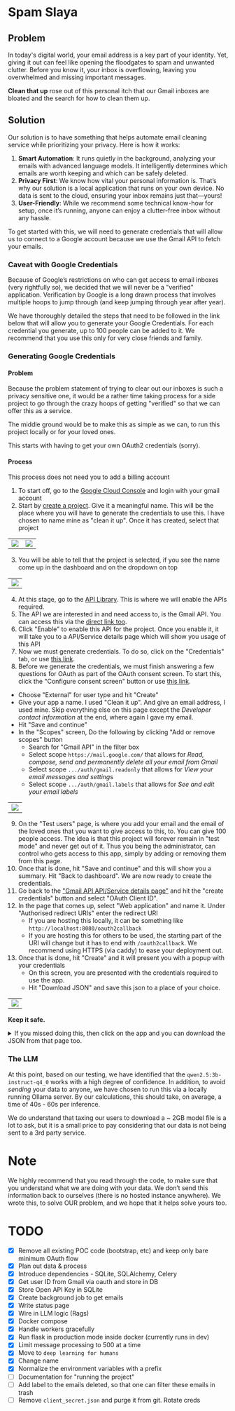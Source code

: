 # Spam Slaya

## Problem

In today's digital world, your email address is a key part of your identity. Yet, giving it out can feel like opening the floodgates to spam and unwanted clutter. Before you know it, your inbox is overflowing, leaving you overwhelmed and missing important messages. 

**Clean that up** rose out of this personal itch that our Gmail inboxes are bloated and the search for how to clean them up.

## Solution

Our solution is to have something that helps automate email cleaning service while prioritizing your privacy. Here is how it works:

1. **Smart Automation**: It runs quietly in the background, analyzing your emails with advanced language models. It intelligently determines which emails are worth keeping and which can be safely deleted.
2. **Privacy First**: We know how vital your personal information is. That’s why our solution is a local application that runs on your own device. No data is sent to the cloud, ensuring your inbox remains just that—yours!
3. **User-Friendly**: While we recommend some technical know-how for setup, once it’s running, anyone can enjoy a clutter-free inbox without any hassle.

To get started with this, we will need to generate credentials that will allow us to connect to a Google account because we use the Gmail API to fetch your emails. 

### Caveat with Google Credentials

Because of Google’s restrictions on who can get access to email inboxes (very rightfully so), we decided that we will never be a "verified" application. Verification by Google is a long drawn process that involves multiple hoops to jump through (and keep jumping through year after year). 

We have thoroughly detailed the steps that need to be followed in the link below that will allow you to generate your Google Credentials. For each credential you generate, up to 100 people can be added to it. We recommend that you use this only for very close friends and family.

### Generating Google Credentials

#### Problem

Because the problem statement of trying to clear out our inboxes is such a privacy sensitive one, it would be a rather time taking process for a side project to go through the crazy hoops of getting "verified" so that we can offer this as a service. 

The middle ground would be to make this as simple as we can, to run this project locally or for your loved ones. 

This starts with having to get your own OAuth2 credentials (sorry).

#### Process

This process does not need you to add a billing account

1. To start off, go to the [Google Cloud Console](https://console.cloud.google.com) and login with your gmail account 
2. Start by [create a project](https://console.cloud.google.com/projectcreate). Give it a meaningful name. This will be the place where you will have to generate the credentials to use this. I have chosen to name mine as "clean it up". Once it has created, select that project

<table>
  <tbody>
    <tr>
      <td>
        <img src="https://github.com/user-attachments/assets/166f6f41-7401-4589-897d-069fcc7e8a03" />
      </td>
      <td>
          <img src="https://github.com/user-attachments/assets/4551bc9e-ee09-4af6-94f1-44c393393cd1" />
      </td>
    </tr>
  </tbody>
</table>

3. You will be able to tell that the project is selected, if you see the name come up in the dashboard and on the dropdown on top

<table>
  <tbody>
    <tr>
      <td>
        <img src="https://github.com/user-attachments/assets/f98f4657-58d7-48dd-a971-e8cf03979068" />
      </td>
    </tr>
  </tbody>
</table>

4. At this stage, go to the [API Library](https://console.cloud.google.com/apis/library). This is where we will enable the APIs required.
5. The API we are interested in and need access to, is the Gmail API. You can access this via the [direct link too](https://console.cloud.google.com/apis/library/gmail.googleapis.com).
6. Click "Enable" to enable this API for the project. Once you enable it, it will take you to a API/Service details page which will show you usage of this API
7. Now we must generate credentials. To do so, click on the "Credentials" tab, or use [this link](https://console.cloud.google.com/apis/api/gmail.googleapis.com/credentials).
8. Before we generate the credentials, we must finish answering a few questions for OAuth as part of the OAuth consent screen. To start this, click the "Configure consent screen" button or use [this link](https://console.cloud.google.com/apis/credentials/consent).
  - Choose "External" for user type and hit "Create"
  - Give your app a name. I used "Clean it up". And give an email address, I used mine. Skip everything else on this page except the *Developer contact information* at the end, where again I gave my email.
  - Hit "Save and continue"
  - In the "Scopes" screen, Do the following by clicking "Add or remove scopes" button
    - Search for "Gmail API" in the filter box
    - Select scope `https://mail.google.com/` that allows for *Read, compose, send and permanently delete all your email from Gmail*
    - Select scope `.../auth/gmail.readonly` that allows for *View your email messages and setting*s
    - Select scope `.../auth/gmail.labels` that allows for *See and edit your email labels*

<table>
  <tbody>
    <tr>
      <td>
        <img src="https://github.com/user-attachments/assets/11eeb4ee-dd68-427b-abfa-7197cf236a96" />
      </td>
    </tr>
  </tbody>
</table>

9. On the "Test users" page, is where you add your email and the email of the loved ones that you want to give access to this, to. You can give 100 people access. The idea is that this project will forever remain in "test mode" and never get out of it. Thus you being the administrator, can control who gets access to this app, simply by adding or removing them from this page. 
10. Once that is done, hit "Save and continue" and this will show you a summary. Hit "Back to dashboard". We are now ready to create the credentials. 
11. Go back to the ["Gmail API API/Service details page"](https://console.cloud.google.com/apis/api/gmail.googleapis.com/credentials) and hit the "create credentials" button and select "OAuth Client ID".
12. In the page that comes up, select "Web application" and name it. Under "Authorised redirect URIs" enter the redirect URI
    - If you are hosting this locally, it can be something like `http://localhost:8080/oauth2callback`
    - If you are hosting this for others to be used, the starting part of the URI will change but it has to end with `/oauth2callback`. We recommend using HTTPS (via caddy) to ease your deployment out.
13. Once that is done, hit "Create" and it will present you with a popup with your credentials
    - On this screen, you are presented with the credentials required to use the app.
    - Hit "Download JSON" and save this json to a place of your choice.

<table>
  <tbody>
    <tr>
      <td>
        <img src="https://github.com/user-attachments/assets/f97de02a-0bb4-4532-b264-8effa73016a6" />
      </td>
    </tr>
  </tbody>
</table>

    
**Keep it safe.**

<details>
  <summary>
    If you missed doing this, then click on the app and you can download the JSON from that page too.
  </summary>

  <table>
    <tbody>
      <tr>
        <td>
          <img src="https://github.com/user-attachments/assets/b14c0a08-0585-4a44-b946-07ff79cbae78" />
        </td>
      </tr>
    </tbody>
  </table>

</details>

### The LLM

At this point, based on our testing, we have identified that the `qwen2.5:3b-instruct-q4_0` works with a high degree of confidence. In addition, to avoid *sending* your data to anyone, we have chosen to run this via a locally running Ollama server. By our calculations, this should take, on average, a time of 40s - 60s per inference.

We do understand that taxing our users to download a ~ 2GB model file is a lot to ask, but it is a small price to pay considering that our data is not being sent to a 3rd party service. 

# Note

We highly recommend that you read through the code, to make sure that you understand what we are doing with your data. We don’t send this information back to ourselves (there is no hosted instance anywhere). We wrote this, to solve OUR problem, and we hope that it helps solve yours too.

# TODO

- [X] Remove all existing POC code (bootstrap, etc) and keep only bare minimum OAuth flow
- [X] Plan out data & process
- [X] Introduce dependencies - SQLite, SQLAlchemy, Celery 
- [X] Get user ID from Gmail via oauth and store in DB
- [X] Store Open API Key in SQLite 
- [X] Create background job to get emails
- [X] Write status page
- [X] Wire in LLM logic (Rags)
- [X] Docker compose
- [X] Handle workers gracefully
- [X] Run flask in production mode inside docker (currently runs in dev)
- [X] Limit message processing to 500 at a time
- [X] Move to `deep learning for humans`
- [X] Change name
- [X] Normalize the environment variables with a prefix
- [ ] Documentation for "running the project"
- [ ] Add label to the emails deleted, so that one can filter these emails in trash
- [ ] Remove `client_secret.json` and purge it from git. Rotate creds
